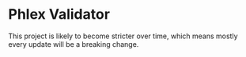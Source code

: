 # Phlex Validator

This project is likely to become stricter over time, which means mostly every update will be a breaking change.
